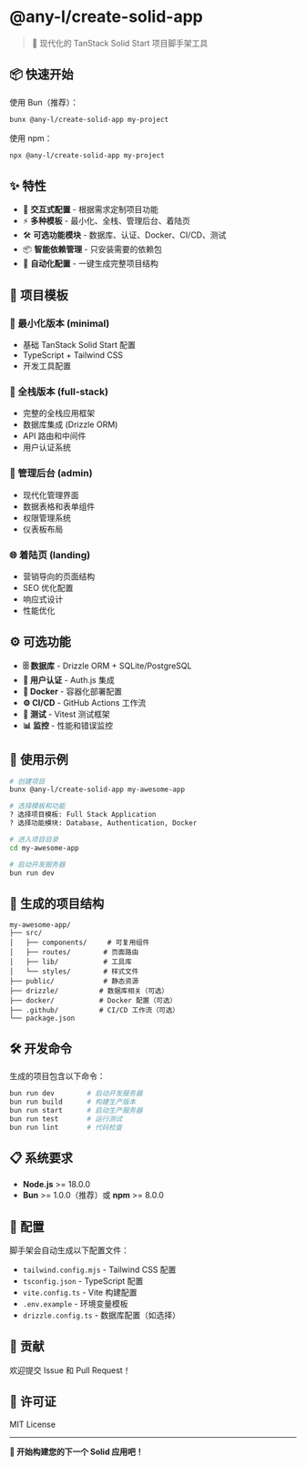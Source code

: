 # @any-l/create-solid-app

> 🚀 现代化的 TanStack Solid Start 项目脚手架工具

## 📦 快速开始

使用 Bun（推荐）：
```bash
bunx @any-l/create-solid-app my-project
```

使用 npm：
```bash
npx @any-l/create-solid-app my-project
```

## ✨ 特性

- 🎨 **交互式配置** - 根据需求定制项目功能
- ⚡ **多种模板** - 最小化、全栈、管理后台、着陆页
- 🛠️ **可选功能模块** - 数据库、认证、Docker、CI/CD、测试
- 📦 **智能依赖管理** - 只安装需要的依赖包
- 🔄 **自动化配置** - 一键生成完整项目结构

## 🎯 项目模板

### 📌 最小化版本 (minimal)
- 基础 TanStack Solid Start 配置
- TypeScript + Tailwind CSS
- 开发工具配置

### 🚀 全栈版本 (full-stack) 
- 完整的全栈应用框架
- 数据库集成 (Drizzle ORM)
- API 路由和中间件
- 用户认证系统

### 🏢 管理后台 (admin)
- 现代化管理界面
- 数据表格和表单组件
- 权限管理系统
- 仪表板布局

### 🌐 着陆页 (landing)
- 营销导向的页面结构
- SEO 优化配置
- 响应式设计
- 性能优化

## ⚙️ 可选功能

- **🗄️ 数据库** - Drizzle ORM + SQLite/PostgreSQL
- **🔐 用户认证** - Auth.js 集成
- **🐳 Docker** - 容器化部署配置
- **⚙️ CI/CD** - GitHub Actions 工作流
- **🧪 测试** - Vitest 测试框架
- **📊 监控** - 性能和错误监控

## 📖 使用示例

```bash
# 创建项目
bunx @any-l/create-solid-app my-awesome-app

# 选择模板和功能
? 选择项目模板: Full Stack Application
? 选择功能模块: Database, Authentication, Docker

# 进入项目目录
cd my-awesome-app

# 启动开发服务器
bun run dev
```

## 🚀 生成的项目结构

```
my-awesome-app/
├── src/
│   ├── components/     # 可复用组件
│   ├── routes/        # 页面路由
│   ├── lib/           # 工具库
│   └── styles/        # 样式文件
├── public/            # 静态资源
├── drizzle/          # 数据库相关（可选）
├── docker/           # Docker 配置（可选）
├── .github/          # CI/CD 工作流（可选）
└── package.json
```

## 🛠️ 开发命令

生成的项目包含以下命令：

```bash
bun run dev        # 启动开发服务器
bun run build      # 构建生产版本
bun run start      # 启动生产服务器
bun run test       # 运行测试
bun run lint       # 代码检查
```

## 📋 系统要求

- **Node.js** >= 18.0.0
- **Bun** >= 1.0.0（推荐）或 **npm** >= 8.0.0

## 🔧 配置

脚手架会自动生成以下配置文件：

- `tailwind.config.mjs` - Tailwind CSS 配置
- `tsconfig.json` - TypeScript 配置
- `vite.config.ts` - Vite 构建配置
- `.env.example` - 环境变量模板
- `drizzle.config.ts` - 数据库配置（如选择）

## 🤝 贡献

欢迎提交 Issue 和 Pull Request！

## 📄 许可证

MIT License

---

**🎉 开始构建您的下一个 Solid 应用吧！**